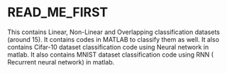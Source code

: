 # READ_ME_FIRST
This contains Linear, Non-Linear and Overlapping classification datasets (around 15).
It contains codes in MATLAB to classify them as well.
It also contains Cifar-10 dataset classification code using Neural network in matlab.
It also contains MNIST dataset classification code using RNN ( Recurrent neural network) in matlab.
